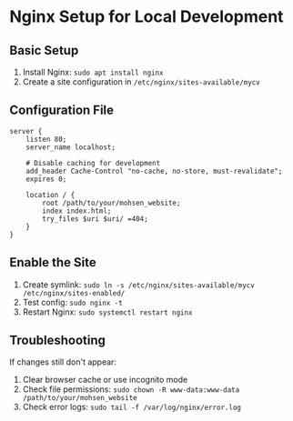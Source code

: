 # Nginx Setup for Local Development

## Basic Setup
1. Install Nginx: `sudo apt install nginx`
2. Create a site configuration in `/etc/nginx/sites-available/mycv`

## Configuration File
```nginx
server {
    listen 80;
    server_name localhost;

    # Disable caching for development
    add_header Cache-Control "no-cache, no-store, must-revalidate";
    expires 0;

    location / {
        root /path/to/your/mohsen_website;
        index index.html;
        try_files $uri $uri/ =404;
    }
}
```

## Enable the Site
1. Create symlink: `sudo ln -s /etc/nginx/sites-available/mycv /etc/nginx/sites-enabled/`
2. Test config: `sudo nginx -t`
3. Restart Nginx: `sudo systemctl restart nginx`

## Troubleshooting
If changes still don't appear:
1. Clear browser cache or use incognito mode
2. Check file permissions: `sudo chown -R www-data:www-data /path/to/your/mohsen_website`
3. Check error logs: `sudo tail -f /var/log/nginx/error.log`
